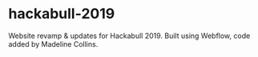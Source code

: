 # hackabull-2019
Website revamp &amp; updates for Hackabull 2019. Built using Webflow, code added by Madeline Collins.
